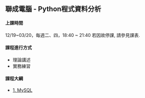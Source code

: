 ## 聯成電腦 - Python程式資料分析

#### 上課時間

12/19~03/20，每週二、四，18:40 ~ 21:40
若因故停課, 請參見課表.

#### 課程進行方式

- 理論講述
- 實務練習

#### 課程大綱
- [1. MySQL](http://mirdex.github.io/Python_2024121903/)
